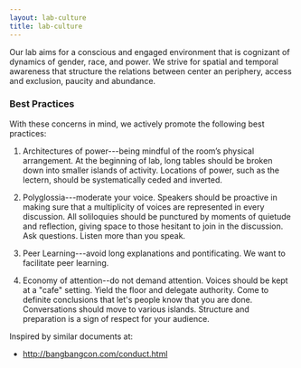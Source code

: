 ```yaml
---
layout: lab-culture
title: lab-culture
---
```


Our lab aims for a conscious and engaged environment that is cognizant of
dynamics of gender, race, and power. We strive for spatial and temporal
awareness that structure the relations between center an periphery, access and
exclusion, paucity and abundance.

### Best Practices

With these concerns in mind, we actively promote the following best practices:

1. Architectures of power---being mindful of the room’s physical arrangement.
At the beginning of lab, long tables should be broken down into smaller
islands of activity. Locations of power, such as the lectern, should be
systematically ceded and inverted.

2. Polyglossia---moderate your voice. Speakers should be proactive in making
sure that a multiplicity of voices are represented in every discussion. All
soliloquies should be punctured by moments of quietude and reflection, giving
space to those hesitant to join in the discussion. Ask questions. Listen more
than you speak.

3. Peer Learning---avoid long explanations and pontificating. We want to
facilitate peer learning.

5. Economy of attention--do not demand attention. Voices should be kept at a
"cafe" setting. Yield the floor and delegate authority. Come to definite
conclusions that let's people know that you are done. Conversations should
move to various islands. Structure and preparation is a sign of respect for
your audience.


Inspired by similar documents at:

- <http://bangbangcon.com/conduct.html>


